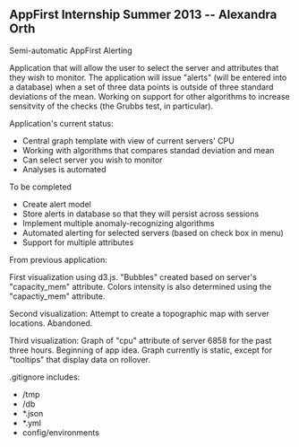 <h2> AppFirst Internship Summer 2013 -- Alexandra Orth </h2>

Semi-automatic AppFirst Alerting

Application that will allow the user to select the server and attributes that they wish to monitor. The application will issue "alerts" (will be entered into a database) when a set of three data points is outside of three standard deviations of the mean. Working on support for other algorithms to increase sensitvity of the checks (the Grubbs test, in particular).

Application's current status:
<ul>
	<li> Central graph template with view of current servers' CPU </li>
	<li> Working with algorithms that compares standad deviation and mean </li>
	<li> Can select server you wish to monitor </li>
	<li> Analyses is automated </li>
</ul>

To be completed
<ul>
	<li> Create alert model</li>
	<li> Store alerts in database so that they will persist across sessions </li>
	<li> Implement multiple anomaly-recognizing algorithms </li>
	<li> Automated alerting for selected servers (based on check box in menu)</li>
	<li> Support for multiple attributes</li>
</ul>


From previous application:

First visualization using d3.js. "Bubbles" created based on server's "capacity_mem" attribute. Colors intensity is also determined using the "capactiy_mem" attribute. 

Second visualization: Attempt to create a topographic map with server locations. Abandoned.

Third visualization: Graph of "cpu" attribute of server 6858 for the past three hours. Beginning of app idea. Graph currently is static, except for "tooltips" that display data on rollover.


.gitignore includes:
	<ul>
	<li> /tmp </li>
	<li> /db </li>
	<li> *.json </li>
	<li> *.yml </li>
	<li> config/environments </li>
	</ul>

